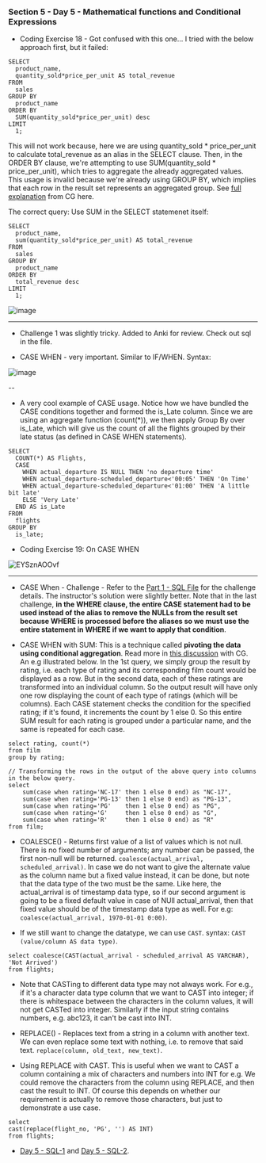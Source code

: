 ### Section 5 - Day 5 - Mathematical functions and Conditional Expressions

- Coding Exercise 18 - Got confused with this one... I tried with the below approach first, but it failed:
```
SELECT
  product_name,
  quantity_sold*price_per_unit AS total_revenue
FROM
  sales
GROUP BY
  product_name
ORDER BY
  SUM(quantity_sold*price_per_unit) desc
LIMIT
  1;
```
This will not work because, here we are using quantity_sold * price_per_unit to calculate total_revenue as an alias in the SELECT clause. Then, in the ORDER BY clause, we're attempting to use SUM(quantity_sold * price_per_unit), which tries to aggregate the already aggregated values. This usage is invalid because we're already using GROUP BY, which implies that each row in the result set represents an aggregated group. See [full explanation](https://chat.openai.com/share/23604882-5ff1-4839-b98a-03eb9b3d4062) from CG here.

The correct query: Use SUM in the SELECT statemenet itself:
```
SELECT
  product_name,
  sum(quantity_sold*price_per_unit) AS total_revenue
FROM
  sales
GROUP BY
  product_name
ORDER BY
  total_revenue desc
LIMIT
  1;
```
![image](https://github.com/vishpant76/15-days-postgres/assets/18080911/e1dde813-09ea-44f8-b027-7312f0c76700)

---

- Challenge 1 was slightly tricky. Added to Anki for review. Check out sql in the file.

- CASE WHEN - very important. Similar to IF/WHEN. Syntax:

![image](https://github.com/vishpant76/15-days-postgres/assets/18080911/d3c2286e-72e1-4dad-9d5d-0339ccfdc051)

--

- A very cool example of CASE usage. Notice how we have bundled the CASE conditions together and formed the is_Late column. Since we are using an aggregate function (count(*)), we then apply Group By over is_Late, which will give us the count of all the flights grouped by their late status (as defined in CASE WHEN statements).
```
SELECT
  COUNT(*) AS Flights,
  CASE
    WHEN actual_departure IS NULL THEN 'no departure time'
    WHEN actual_departure-scheduled_departure<'00:05' THEN 'On Time'
    WHEN actual_departure-scheduled_departure<'01:00' THEN 'A little bit late'
    ELSE 'Very Late'
  END AS is_Late
FROM
  flights
GROUP BY
  is_late;
```

- Coding Exercise 19: On CASE WHEN

![EYSznAOOvf](https://github.com/vishpant76/15-days-postgres/assets/18080911/3aad1a4c-3a39-4224-8ae0-10702f9081f8)

---

- CASE When - Challenge - Refer to the [Part 1 - SQL File](https://github.com/vishpant76/15-days-postgres/blob/main/Section-5/day-5-sql-part-1.sql) for the challenge details. The instructor's solution were slightly better. Note that in the last challenge, **in the WHERE clause, the entire CASE statement had to be used instead of the alias to remove the NULLs from the result set because WHERE is processed before the aliases so we must use the entire statement in WHERE if we want to apply that condition**.

- CASE WHEN with SUM: This is a technique called **pivoting the data using conditional aggregation**. Read more in [this discussion](https://chat.openai.com/share/11a4d79a-117f-456b-b487-5a95ad33cd0b) with CG. An e.g illustrated below. In the 1st query, we simply group the result by rating, i.e. each type of rating and its corresponding film count would be displayed as a row. But in the second data, each of these ratings are transformed into an individual column. So the output result will have only one row displaying the count of each type of ratings (which will be columns). Each CASE statement checks the condition for the specified rating; if it's found, it increments the count by 1 else 0. So this entire SUM result for each rating is grouped under a particular name, and the same is repeated for each case.
```
select rating, count(*)
from film
group by rating;

// Transforming the rows in the output of the above query into columns in the below query.
select
	sum(case when rating='NC-17' then 1 else 0 end) as "NC-17",
	sum(case when rating='PG-13' then 1 else 0 end) as "PG-13",
	sum(case when rating='PG' 	 then 1 else 0 end) as "PG",
	sum(case when rating='G' 	 then 1 else 0 end) as "G",
	sum(case when rating='R' 	 then 1 else 0 end) as "R"
from film;
```

- COALESCE() - Returns first value of a list of values which is not null. There is no fixed number of arguments; any number can be passed, the first non-null will be returned. `coalesce(actual_arrival, scheduled_arrival)`. In case we do not want to give the alternate value as the column name but a fixed value instead, it can be done, but note that the data type of the two must be the same. Like here, the actual_arrival is of timestamp data type, so if our second argument is going to be a fixed default value in case of NUll actual_arrival, then that fixed value should be of the timestamp data type as well. For e.g: `coalesce(actual_arrival, 1970-01-01 0:00)`.

- If we still want to change the datatype, we can use `CAST`. syntax: `CAST (value/column AS data type)`.
```
select coalesce(CAST(actual_arrival - scheduled_arrival AS VARCHAR), 'Not Arrived')
from flights;
```

- Note that CASTing to different data type may not always work. For e.g., if it's a character data type column that we want to CAST into integer; if there is whitespace between the characters in the column values, it will not get CASTed into integer. Similarly if the input string contains numbers, e.g. abc123, it can't be cast into INT.

- REPLACE() - Replaces text from a string in a column with another text. We can even replace some text with nothing, i.e. to remove that said text. `replace(column, old_text, new_text)`.

- Using REPLACE with CAST. This is useful when we want to CAST a column containing a mix of characters and numbers into INT for e.g. We could remove the characters from the column using REPLACE, and then cast the result to INT. Of course this depends on whether our requirement is actually to remove those characters, but just to demonstrate a use case.

```
select
cast(replace(flight_no, 'PG', '') AS INT)
from flights;
```

- [Day 5 - SQL-1](https://github.com/vishpant76/15-days-postgres/blob/main/Section-5/day-5-sql-part-1.sql) and [Day 5 - SQL-2](https://github.com/vishpant76/15-days-postgres/blob/main/Section-5/day-5-sql-part-2.sql).
